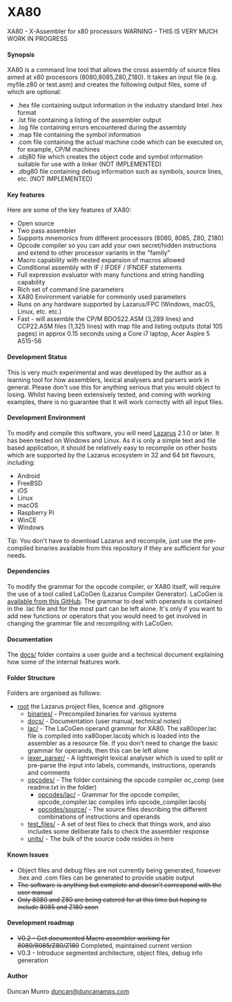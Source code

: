 # XA80

XA80 - X-Assembler for x80 processors
WARNING - THIS IS VERY MUCH WORK IN PROGRESS

#### Synopsis

XA80 is a command line tool that allows the cross assembly of source files aimed at x80 processors (8080,8085,Z80,Z180). It takes an input file (e.g. myfile.z80 or test.asm) and creates the following output files, some of which are optional:

* .hex file containing output information in the industry standard Intel .hex format
* .lst file containing a listing of the assembler output
* .log file containing errors encountered during the assembly
* .map file containing the symbol information
* .com file containing the actual machine code which can be executed on, for example, CP/M machines
* .obj80 file which creates the object code and symbol information suitable for use with a linker (NOT IMPLEMENTED)
* .dbg80 file containing debug information such as symbols, source lines, etc. (NOT IMPLEMENTED)

#### Key features

Here are some of the key features of XA80:

* Open source
* Two pass assembler
* Supports mnemonics from different processors (8080, 8085, Z80, Z180)
* Opcode compiler so you can add your own secret/hidden instructions and extend to other processor variants in the "family"
* Macro capability with nested expansion of macros allowed
* Conditional assembly with IF / IFDEF / IFNDEF statements
* Full expression evaluator with many functions and string handling capability
* Rich set of command line parameters
* XA80 Environment variable for commonly used parameters
* Runs on any hardware supported by Lazarus/FPC (Windows, macOS, Linux, etc. etc.)
* Fast - will assemble the CP/M BDOS22.ASM (3,289 lines) and CCP22.ASM files (1,325 lines) with map file and listing outputs (total 105 pages) in approx 0.15 seconds using a Core i7 laptop, Acer Aspire 5 A515-56

#### Development Status

This is very much experimental and was developed by the author as a learning tool for how assemblers, lexical analysers and parsers work in general.
Please don't use this for anything serious that you would object to losing. Whilst having been extensively tested, and coming with 
working examples, there is no guarantee that it will work correctly with all input files.

#### Development Environment

To modify and compile this software, you will need [Lazarus](https://www.lazarus-ide.org/index.php?page=downloads) 2.1.0 or later. It has been
tested on Windows and Linux. As it is only a simple text and file based application, it should be relatively easy to recompile on other hosts
which are supported by the Lazarus ecosystem in 32 and 64 bit flavours, including:

* Android
* FreeBSD
* iOS
* Linux
* macOS
* Raspberry Pi
* WinCE
* Windows

Tip: You don't have to download Lazarus and recompile, just use the pre-compiled binaries available from this repository if they are
sufficient for your needs.

#### Dependencies

To modify the grammar for the opcode compiler, or XA80 itself, will require the use of a tool called LaCoGen (Lazarus Compiler Generator).
LaCoGen is [available from this GitHub](https://github.com/duncanamps/lacogen1). The grammar to deal with operands is contained in the .lac file and for the
most part can be left alone. It's only if you want to add new functions or operators that you would need to get involved in changing
the grammar file and recompiling with LaCoGen.

#### Documentation

The [docs/](https://github.com/duncanamps/xa80/tree/main/docs) folder contains a user guide and a technical document explaining how some of the internal features work.

#### Folder Structure

Folders are organised as follows:

* [root](https://github.com/duncanamps/xa80/tree/main) the Lazarus project files, licence and .gitignore
  * [binaries/](https://github.com/duncanamps/xa80/tree/main/docs) - Precompiled binaries for various systems  	
  * [docs/](https://github.com/duncanamps/xa80/tree/main/docs) - Documentation (user manual, technical notes)
  * [lac/](https://github.com/duncanamps/xa80/tree/main/lac) - The LaCoGen operand grammar for XA80. The xa80oper.lac file is compiled into xa80oper.lacobj which is loaded into the assembler as a resource file. If you don't need to change the basic grammar for operands, then this can be left alone
  * [lexer_parser/](https://github.com/duncanamps/xa80/tree/main/lexer_parser) - A lightweight lexical analyser which is used to split or pre-parse the input into labels, commands, instructions, operands and comments
  * [opcodes/](https://github.com/duncanamps/xa80/tree/main/opcodes) - The folder containing the opcode compiler oc_comp (see readme.txt in the folder)
    * [opcodes/lac/](https://github.com/duncanamps/xa80/tree/main/opcodes/lac) - Grammar for the opcode compiler, opcode_compiler.lac compiles info opcode_compiler.lacobj
	* [opcodes/source/](https://github.com/duncanamps/xa80/tree/main/opcodes/source) - The source files describing the different combinations of instructions and operands
  * [test_files/](https://github.com/duncanamps/xa80/tree/main/test_files) - A set of test files to check that things work, and also includes some deliberate fails to check the assembler response
  * [units/](https://github.com/duncanamps/xa80/tree/main/units) - The bulk of the source code resides in here

#### Known Issues 

* Object files and debug files are not currently being generated, however .hex and .com files can be generated to provide usable output
* ~~The software is anything but complete and doesn't correspond with the user manual~~
* ~~Only 8080 and Z80 are being catered for at this time but hoping to include 8085 and Z180 soon~~

#### Development roadmap

* ~~V0.2 - Get documented Macro assembler working for 8080/8085/Z80/Z180~~ Completed, maintained current version
* V0.3 - Introduce segmented architecture, object files, debug info generation

#### Author

Duncan Munro  <duncan@duncanamps.com>
